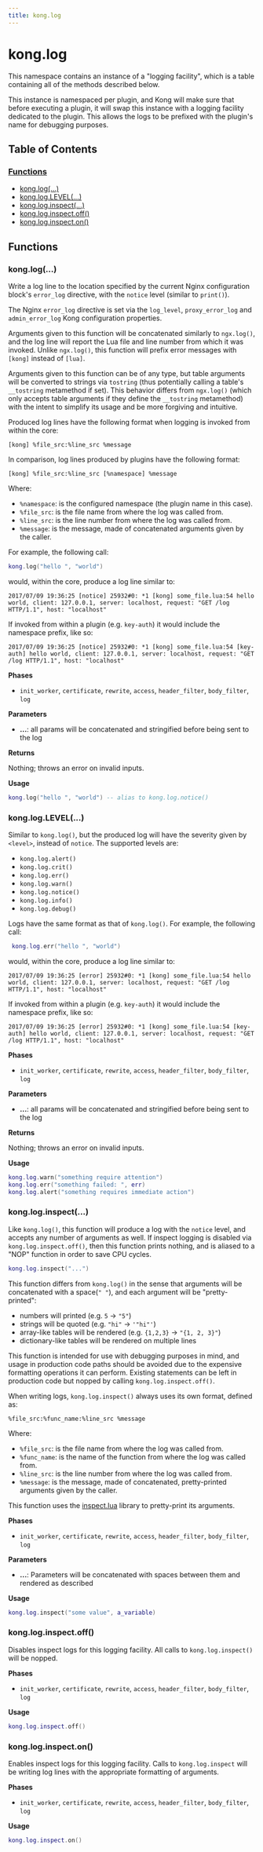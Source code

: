 ```yaml
---
title: kong.log
---
```


# kong.log

This namespace contains an instance of a "logging facility", which is a table
 containing all of the methods described below.

 This instance is namespaced per plugin, and Kong will make sure that before
 executing a plugin, it will swap this instance with a logging facility
 dedicated to the plugin. This allows the logs to be prefixed with the plugin's
 name for debugging purposes.


## Table of Contents


### [Functions](#Functions)

* [kong.log(...)](#kong_log)
* [kong.log.LEVEL(...)](#kong_log_LEVEL)
* [kong.log.inspect(...)](#kong_log_inspect)
* [kong.log.inspect.off()](#kong_log_inspect_off)
* [kong.log.inspect.on()](#kong_log_inspect_on)


## <a name="Functions"></a>Functions



### <a name="kong_log"></a>kong.log(...)

Write a log line to the location specified by the current Nginx configuration
  block's `error_log` directive, with the `notice` level (similar to `print()`).

 The Nginx `error_log` directive is set via the `log_level`, `proxy_error_log`
 and `admin_error_log` Kong configuration properties.

 Arguments given to this function will be concatenated similarly to `ngx.log()`,
 and the log line will report the Lua file and line number from which it was
 invoked. Unlike `ngx.log()`, this function will prefix error messages with
 `[kong]` instead of `[lua]`.

 Arguments given to this function can be of any type, but table arguments will
 be converted to strings via `tostring` (thus potentially calling a table's
 `__tostring` metamethod if set). This behavior differs from `ngx.log()` (which
 only accepts table arguments if they define the `__tostring` metamethod) with
 the intent to simplify its usage and be more forgiving and intuitive.

 Produced log lines have the following format when logging is invoked from
 within the core:

 ``` plain
 [kong] %file_src:%line_src %message
 ```

 In comparison, log lines produced by plugins have the following format:

 ``` plain
 [kong] %file_src:%line_src [%namespace] %message
 ```

 Where:

 * `%namespace`: is the configured namespace (the plugin name in this case).
 * `%file_src`: is the file name from where the log was called from.
 * `%line_src`: is the line number from where the log was called from.
 * `%message`: is the message, made of concatenated arguments given by the caller.

 For example, the following call:

 ``` lua
 kong.log("hello ", "world")
 ```

 would, within the core, produce a log line similar to:

 ``` plain
 2017/07/09 19:36:25 [notice] 25932#0: *1 [kong] some_file.lua:54 hello world, client: 127.0.0.1, server: localhost, request: "GET /log HTTP/1.1", host: "localhost"
 ```

 If invoked from within a plugin (e.g. `key-auth`) it would include the
 namespace prefix, like so:

 ``` plain
 2017/07/09 19:36:25 [notice] 25932#0: *1 [kong] some_file.lua:54 [key-auth] hello world, client: 127.0.0.1, server: localhost, request: "GET /log HTTP/1.1", host: "localhost"
 ```


**Phases**

* `init_worker`, `certificate`, `rewrite`, `access`, `header_filter`, `body_filter`, `log`

**Parameters**

* **...**:  all params will be concatenated and stringified before being sent to the log

**Returns**

 Nothing; throws an error on invalid inputs.


**Usage**


``` lua
kong.log("hello ", "world") -- alias to kong.log.notice()
```


### <a name="kong_log_LEVEL"></a>kong.log.LEVEL(...)

Similar to `kong.log()`, but the produced log will have the severity given by
 `<level>`, instead of `notice`.  The supported levels are:

 * `kong.log.alert()`
 * `kong.log.crit()`
 * `kong.log.err()`
 * `kong.log.warn()`
 * `kong.log.notice()`
 * `kong.log.info()`
 * `kong.log.debug()`

 Logs have the same format as that of `kong.log()`. For
 example, the following call:

 ``` lua
  kong.log.err("hello ", "world")
 ```

 would, within the core, produce a log line similar to:

 ``` plain
 2017/07/09 19:36:25 [error] 25932#0: *1 [kong] some_file.lua:54 hello world, client: 127.0.0.1, server: localhost, request: "GET /log HTTP/1.1", host: "localhost"
 ```

 If invoked from within a plugin (e.g. `key-auth`) it would include the
 namespace prefix, like so:

 ``` plain
 2017/07/09 19:36:25 [error] 25932#0: *1 [kong] some_file.lua:54 [key-auth] hello world, client: 127.0.0.1, server: localhost, request: "GET /log HTTP/1.1", host: "localhost"
 ```


**Phases**

* `init_worker`, `certificate`, `rewrite`, `access`, `header_filter`, `body_filter`, `log`

**Parameters**

* **...**:  all params will be concatenated and stringified before being sent to the log

**Returns**

 Nothing; throws an error on invalid inputs.


**Usage**


``` lua
kong.log.warn("something require attention")
kong.log.err("something failed: ", err)
kong.log.alert("something requires immediate action")
```


### <a name="kong_log_inspect"></a>kong.log.inspect(...)

Like `kong.log()`, this function will produce a log with the `notice` level,
 and accepts any number of arguments as well.  If inspect logging is disabled via
 `kong.log.inspect.off()`, then this function prints nothing, and is aliased to
 a "NOP" function in order to save CPU cycles.

 ``` lua
 kong.log.inspect("...")
 ```

 This function differs from `kong.log()` in the sense that arguments will be
 concatenated with a space(`" "`), and each argument will be "pretty-printed":

 * numbers will printed (e.g. `5` -> `"5"`)
 * strings will be quoted (e.g. `"hi"` -> `'"hi"'`)
 * array-like tables will be rendered (e.g. `{1,2,3}` -> `"{1, 2, 3}"`)
 * dictionary-like tables will be rendered on multiple lines

 This function is intended for use with debugging purposes in mind, and usage
 in production code paths should be avoided due to the expensive formatting
 operations it can perform. Existing statements can be left in production code
 but nopped by calling `kong.log.inspect.off()`.

 When writing logs, `kong.log.inspect()` always uses its own format, defined as:

 ``` plain
 %file_src:%func_name:%line_src %message
 ```

 Where:

 * `%file_src`: is the file name from where the log was called from.
 * `%func_name`: is the name of the function from where the log was called from.
 * `%line_src`: is the line number from where the log was called from.
 * `%message`: is the message, made of concatenated, pretty-printed arguments
   given by the caller.

 This function uses the [inspect.lua](https://github.com/kikito/inspect.lua)
 library to pretty-print its arguments.

**Phases**

* `init_worker`, `certificate`, `rewrite`, `access`, `header_filter`, `body_filter`, `log`

**Parameters**

* **...**:  Parameters will be concatenated with spaces between them and rendered as described

**Usage**


``` lua
kong.log.inspect("some value", a_variable)
```


### <a name="kong_log_inspect_off"></a>kong.log.inspect.off()

Disables inspect logs for this logging facility.  All calls to
 `kong.log.inspect()` will be nopped.

**Phases**

* `init_worker`, `certificate`, `rewrite`, `access`, `header_filter`, `body_filter`, `log`

**Usage**


``` lua
kong.log.inspect.off()
```


### <a name="kong_log_inspect_on"></a>kong.log.inspect.on()

Enables inspect logs for this logging facility.  Calls to `kong.log.inspect`
 will be writing log lines with the appropriate formatting of arguments.

**Phases**

* `init_worker`, `certificate`, `rewrite`, `access`, `header_filter`, `body_filter`, `log`

**Usage**


``` lua
kong.log.inspect.on()
```

